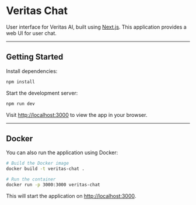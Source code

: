 # Veritas Chat

User interface for Veritas AI, built using [Next.js](https://nextjs.org). This application provides a web UI for user chat.

---

## Getting Started

Install dependencies:

```bash
npm install
```

Start the development server:

```bash
npm run dev
```

Visit [http://localhost:3000](http://localhost:3000) to view the app in your browser.

---

## Docker

You can also run the application using Docker:

```bash
# Build the Docker image
docker build -t veritas-chat .

# Run the container
docker run -p 3000:3000 veritas-chat
```

This will start the application on [http://localhost:3000](http://localhost:3000).
